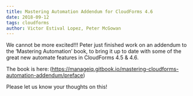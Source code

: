 ```yaml
---
title: Mastering Automation Addendum for CloudForms 4.6
date: 2018-09-12
tags: cloudforms
author: Victor Estival Lopez, Peter McGowan
---
```


We cannot be more excited!!! Peter just finished work on an addendum to the ‘Mastering Automation’
book, to bring it up to date with some of the great new automate features in CloudForms 4.5 & 4.6.

The book is here: (<https://manageiq.gitbook.io/mastering-cloudforms-automation-addendum/preface>)

Please let us know your thoughts on this!
